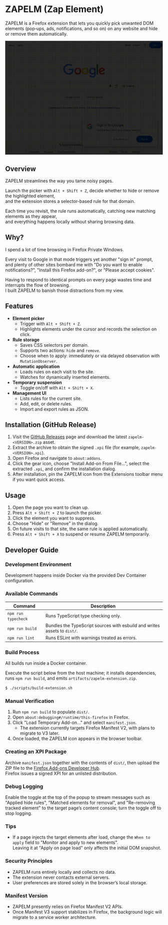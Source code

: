 # ZAPELM (Zap Element)

ZAPELM is a Firefox extension that lets you quickly pick unwanted DOM elements (pop‑ups, ads, notifications, and so on) on any website and hide or remove them automatically.

![zapelm](https://raw.githubusercontent.com/niumlaque/i/28f3860536490bb42b5f55b38ed1d8c756280b34/i/931c6894-1326-4315-ba5f-ade4c5cef734.gif "zapelm")

## Overview

ZAPELM streamlines the way you tame noisy pages.

Launch the picker with `Alt + Shift + Z`, decide whether to hide or remove the highlighted element,  
and the extension stores a selector-based rule for that domain.

Each time you revisit, the rule runs automatically, catching new matching elements as they appear,  
and everything happens locally without sharing browsing data.

## Why?

I spend a lot of time browsing in Firefox Private Windows.

Every visit to Google in that mode triggers yet another "sign in" prompt,  
and plenty of other sites bombard me with "Do you want to enable notifications?", "Install this Firefox add-on?", or "Please accept cookies".

Having to respond to identical prompts on every page wastes time and interrupts the flow of browsing.  
I built ZAPELM to banish those distractions from my view.

## Features

-   **Element picker**
    -   Trigger with `Alt + Shift + Z`.
    -   Highlights elements under the cursor and records the selection on click.
-   **Rule storage**
    -   Saves CSS selectors per domain.
    -   Supports two actions: `hide` and `remove`.
    -   Choose when to apply: immediately or via delayed observation with `MutationObserver`.
-   **Automatic application**
    -   Loads rules on each visit to the site.
    -   Watches for dynamically inserted elements.
-   **Temporary suspension**
    -   Toggle on/off with `Alt + Shift + X`.
-   **Management UI**
    -   Lists rules for the current site.
    -   Add, edit, or delete rules.
    -   Import and export rules as JSON.

## Installation (GitHub Release)

1. Visit the [GitHub Releases](https://github.com/niumlaque/zapelm/releases) page and download the latest `zapelm-<VERSION>.zip` asset.
2. Extract the archive to obtain the signed `.xpi` file (for example, `zapelm-<VERSION>.xpi`).
3. Open Firefox and navigate to `about:addons`.
4. Click the gear icon, choose "Install Add-on From File…", select the extracted `.xpi`, and confirm the installation dialog.
5. After installation, pin the ZAPELM icon from the Extensions toolbar menu if you want quick access.

## Usage

1. Open the page you want to clean up.
2. Press `Alt + Shift + Z` to launch the picker.
3. Click the element you want to suppress.
4. Choose "Hide" or "Remove" in the dialog.
5. On future visits to that site, the same rule is applied automatically.
6. Press `Alt + Shift + X` to suspend or resume ZAPELM temporarily.

## Developer Guide

### Development Environment

Development happens inside Docker via the provided Dev Container configuration.

### Available Commands

| Command             | Description                                                               |
| ------------------- | ------------------------------------------------------------------------- |
| `npm run typecheck` | Runs TypeScript type checking only.                                       |
| `npm run build`     | Bundles the TypeScript sources with esbuild and writes assets to `dist/`. |
| `npm run lint`      | Runs ESLint with warnings treated as errors.                              |

### Build Process

All builds run inside a Docker container.

Execute the script below from the host machine; it installs dependencies, runs `npm run build`, and emits `artifacts/zapelm-extension.zip`.

```sh
$ ./scripts/build-extension.sh
```

### Manual Verification

1. Run `npm run build` to populate `dist/`.
2. Open `about:debugging#/runtime/this-firefox` in Firefox.
3. Click "Load Temporary Add-on..." and select `manifest.json`.
    - The extension currently targets Firefox Manifest V2, with plans to migrate to V3 later.
4. Once loaded, the ZAPELM icon appears in the browser toolbar.

### Creating an XPI Package

Archive `manifest.json` together with the contents of `dist/`, then upload the ZIP file to the [Firefox Add-ons Developer Hub](https://addons.mozilla.org/developers/).  
Firefox issues a signed XPI for an unlisted distribution.

### Debug Logging

Enable the toggle at the top of the popup to stream messages such as "Applied hide rules", "Matched elements for removal", and "Re-removing tracked element" to the target page’s content console; turn the toggle off to stop logging.

### Tips

-   If a page injects the target elements after load, change the `When to apply` field to "Monitor and apply to new elements".  
    Leaving it at "Apply on page load" only affects the initial DOM snapshot.

### Security Principles

-   ZAPELM runs entirely locally and collects no data.
-   The extension never contacts external servers.
-   User preferences are stored solely in the browser’s local storage.

### Manifest Version

-   ZAPELM presently relies on Firefox Manifest V2 APIs.
-   Once Manifest V3 support stabilizes in Firefox, the background logic will migrate to a service worker architecture.
